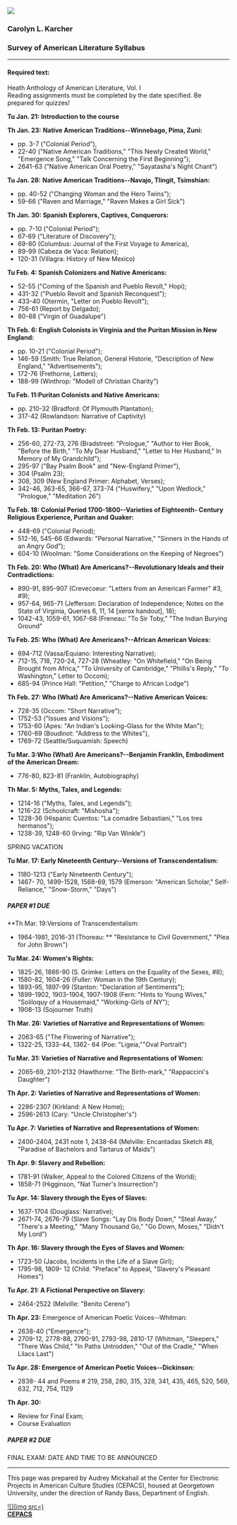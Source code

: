 ![](http://www.georgetown.edu/tamlit/tamlitsmall.gif)

### Carolyn L. Karcher

###  Survey of American Literature Syllabus

* * *

#### Required text:

Heath Anthology of American Literature, Vol. I  
Reading assignments must be completed by the date specified. Be prepared for
quizzes!

**Tu Jan. 21:** **Introduction to the course**

**Th Jan. 23:** **Native American Traditions--Winnebago, Pima, Zuni:**

* pp. 3-7 ("Colonial Period"), 
* 22-40 ("Native American Traditions," "This Newly Created World," "Emergence Song," "Talk Concerning the First Beginning"); 
* 2641-63 ("Native American Oral Poetry," "Sayatasha's Night Chant") 

**Tu Jan. 28:** **Native American Traditions--Navajo, Tlingit, Tsimshian:**

* pp. 40-52 ("Changing Woman and the Hero Twins"); 
* 59-66 ("Raven and Marriage," "Raven Makes a Girl Sick")

**Th Jan. 30: Spanish Explorers, Captives, Conquerors:**

* pp. 7-10 ("Colonial Period"); 
* 67-69 ("Literature of Discovery"); 
* 69-80 (Columbus: Journal of the First Voyage to America), 
* 89-99 (Cabeza de Vaca: Relation); 
* 120-31 (Villagra: History of New Mexico)

**Tu Feb. 4: Spanish Colonizers and Native Americans:**

* 52-55 ("Coming of the Spanish and Pueblo Revolt," Hopi); 
* 431-32 ("Pueblo Revolt and Spanish Reconquest"); 
* 433-40 (Otermin, "Letter on Pueblo Revolt"); 
* 756-61 (Report by Delgado); 
* 80-88 ("Virgin of Guadalupe")

**Th Feb. 6: English Colonists in Virginia and the Puritan Mission in New
England:**

* pp. 10-21 ("Colonial Period"); 
* 146-59 (Smith: True Relation, General Historie, "Description of New England," "Advertisements"); 
* 172-76 (Frethorne, Letters); 
* 188-99 (Winthrop: "Modell of Christian Charity") 

**Tu Feb. 11:Puritan Colonists and Native Americans:**

* pp. 210-32 (Bradford: Of Plymouth Plantation); 
* 317-42 (Rowlandson: Narrative of Captivity)

**Th Feb. 13: Puritan Poetry:**

* 256-60, 272-73, 276 (Bradstreet: "Prologue," "Author to Her Book, "Before the Birth," "To My Dear Husband," "Letter to Her Husband," In Memory of My Grandchild"); 
* 295-97 ("Bay Psalm Book" and "New-England Primer"), 
* 304 (Psalm 23); 
* 308, 309 (New England Primer: Alphabet, Verses); 
* 342-46, 363-65, 366-67, 373-74 ("Huswifery," "Upon Wedlock," "Prologue," "Meditation 26") 

**Tu Feb. 18: Colonial Period 1700-1800--Varieties of Eighteenth- Century
Religious Experience, Puritan and Quaker:**

* 448-69 ("Colonial Period); 
* 512-16, 545-66 (Edwards: "Personal Narrative," "Sinners in the Hands of an Angry God"); 
* 604-10 (Woolman: "Some Considerations on the Keeping of Negroes")

**Th Feb. 20: Who (What) Are Americans?--Revolutionary Ideals and their
Contradictions:**

* 890-91, 895-907 (Crevecoeur: "Letters from an American Farmer" #3, #9); 
* 957-64, 965-71 (Jefferson: Declaration of Independence; Notes on the State of Virginia, Queries 6, 11, 14 [xerox handout], 18); 
* 1042-43, 1059-61, 1067-68 (Freneau: "To Sir Toby," "The Indian Burying Ground"

**Tu Feb. 25: Who (What) Are Americans?--African American Voices:**

* 694-712 (Vassa/Equiano: Interesting Narrative);
* 712-15, 718, 720-24, 727-28 (Wheatley: "On Whitefield," "On Being Brought from Africa," "To University of Cambridge," "Phillis's Reply," "To Washington," Letter to Occom);
* 685-94 (Prince Hall: "Petition," "Charge to African Lodge")

**Th Feb. 27: Who (What) Are Americans?--Native American Voices:**

* 728-35 (Occom: "Short Narrative"); 
* 1752-53 ("Issues and Visions"); 
* 1753-60 (Apes: "An Indian's Looking-Glass for the White Man"); 
* 1760-69 (Boudinot: "Address to the Whites"), 
* 1769-72 (Seattle/Suquamish: Speech)

**Tu Mar. 3:Who (What) Are Americans?--Benjamin Franklin, Embodiment of the
American Dream:**

* 776-80, 823-81 (Franklin, Autobiography) 

**Th Mar. 5: Myths, Tales, and Legends:**

* 1214-16 ("Myths, Tales, and Legends"); 
* 1216-22 (Schoolcraft: "Mishosha"); 
* 1228-36 (Hispanic Cuentos: "La comadre Sebastiani," "Los tres hermanos"); 
* 1238-39, 1248-60 (Irving: "Rip Van Winkle") 

SPRING VACATION

**Tu Mar. 17: Early Nineteenth Century--Versions of Transcendentalism:**

* 1180-1213 ("Early Nineteenth Century"); 
* 1467- 70, 1499-1528, 1568-69, 1579 (Emerson: "American Scholar," Self- Reliance," "Snow-Storm," "Days") 

#####  PAPER #1 DUE

**Th Mar. 19:Versions of Transcendentalism:

* 1964-1981, 2016-31 (Thoreau: ** "Resistance to Civil Government," "Plea for John Brown")

**Tu Mar. 24: Women's Rights:**

* 1825-26, 1886-90 (S. Grimke: Letters on the Equality of the Sexes, #8); 
* 1580-82, 1604-26 (Fuller: Woman in the 19th Century); 
* 1893-95, 1897-99 (Stanton: "Declaration of Sentiments"); 
* 1899-1902, 1903-1904, 1907-1908 (Fern: "Hints to Young Wives," "Soliloquy of a Housemaid," "Working-Girls of NY"); 
* 1908-13 (Sojourner Truth)

**Th Mar. 26: Varieties of Narrative and Representations of Women:**

* 2063-65 ("The Flowering of Narrative"); 
* 1322-25, 1333-44, 1362- 64 (Poe: "Ligeia,""Oval Portrait") 

**Tu Mar. 31: Varieties of Narrative and Representations of Women:**

* 2065-69, 2101-2132 (Hawthorne: "The Birth-mark," "Rappaccini's Daughter") 

**Th Apr. 2: Varieties of Narrative and Representations of Women:**

* 2286-2307 (Kirkland: A New Home); 
* 2596-2613 (Cary: "Uncle Christopher's")

**Tu Apr. 7: Varieties of Narrative and Representations of Women:**

* 2400-2404, 2431 note 1, 2438-64 (Melville: Encantadas Sketch #8, "Paradise of Bachelors and Tartarus of Maids")

**Th Apr. 9: Slavery and Rebellion:**

* 1781-91 (Walker, Appeal to the Colored Citizens of the World); 
* 1858-71 (Higginson, "Nat Turner's Insurrection")

**Tu Apr. 14: Slavery through the Eyes of Slaves:**

* 1637-1704 (Douglass: Narrative); 
* 2671-74, 2676-79 (Slave Songs: "Lay Dis Body Down," "Steal Away," "There's a Meeting," "Many Thousand Go," "Go Down, Moses," "Didn't My Lord")

**Th Apr. 16: Slavery through the Eyes of Slaves and Women:**

* 1723-50 (Jacobs, Incidents in the Life of a Slave Girl); 
* 1795-98, 1809- 12 (Child: "Preface" to Appeal, "Slavery's Pleasant Homes")

**Tu Apr. 21: A Fictional Perspective on Slavery:**

* 2464-2522 (Melville: "Benito Cereno")

**Th Apr. 23:** Emergence of American Poetic Voices--Whitman:

* 2638-40 ("Emergence"); 
* 2709-12, 2778-88, 2790-91, 2793-98, 2810-17 (Whitman, "Sleepers," "There Was Child," "In Paths Untrodden," "Out of the Cradle," "When Lilacs Last")

**Tu Apr. 28: Emergence of American Poetic Voices--Dickinson:**

* 2838- 44 and Poems # 219, 258, 280, 315, 328, 341, 435, 465, 520, 569, 632, 712, 754, 1129 

**Th Apr. 30:**

* Review for Final Exam;
* Course Evaluation 

#####  PAPER #2 DUE

FINAL EXAM: DATE AND TIME TO BE ANNOUNCED

* * *

This page was prepared by Audrey Mickahail at the Center for Electronic
Projects in American Culture Studies (CEPACS), housed at Georgetown
University, under the direction of Randy Bass, Department of English.

[![](img src=)  
**CEPACS**](http://www.georgetown.edu/tamlit/info/cepacs.html)  

